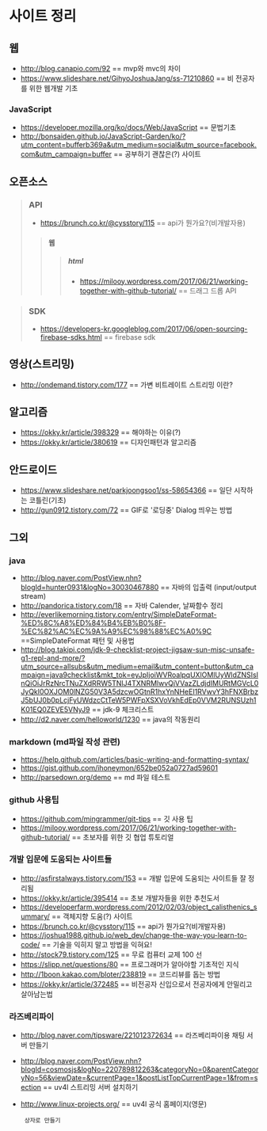 사이트 정리
==================
## 웹
 * http://blog.canapio.com/92
 == mvp와 mvc의 차이
 * https://www.slideshare.net/GihyoJoshuaJang/ss-71210860
 == 비 전공자를 위한 웹개발 기초

 ### JavaScript
 * https://developer.mozilla.org/ko/docs/Web/JavaScript
 == 문법기초
 * http://bonsaiden.github.io/JavaScript-Garden/ko/?utm_content=bufferb369a&utm_medium=social&utm_source=facebook.com&utm_campaign=buffer
 == 공부하기 괜찮은(?) 사이트
## 오픈소스
 >### API
 > * https://brunch.co.kr/@cysstory/115
  == api가 뭔가요?(비개발자용)
  >>#### 웹
   >>>##### html
   >>>* https://milooy.wordpress.com/2017/06/21/working-together-with-github-tutorial/
   == 드래그 드롭 API

> ### SDK
>* https://developers-kr.googleblog.com/2017/06/open-sourcing-firebase-sdks.html
== firebase sdk

## 영상(스트리밍)
* http://ondemand.tistory.com/177
== 가변 비트레이트 스트리밍 이란?
## 알고리즘
 * https://okky.kr/article/398329
  == 해야하는 이유(?)
 * https://okky.kr/article/380619
 == 디자인패턴과 알고리즘
## 안드로이드
 * https://www.slideshare.net/parkjoongsoo1/ss-58654366
 == 일단 시작하는 코틀린(기초)
 * http://gun0912.tistory.com/72
 == GIF로 '로딩중' Dialog 띄우는 방법
## 그외
 ### java

 * http://blog.naver.com/PostView.nhn?blogId=hunter0931&logNo=30030467880
 == 자바의 입출력 (input/output stream)
 * http://pandorica.tistory.com/18
 == 자바 Calender, 날짜함수 정리
 * http://everlikemorning.tistory.com/entry/SimpleDateFormat-%ED%8C%A8%ED%84%B4%EB%B0%8F-%EC%82%AC%EC%9A%A9%EC%98%88%EC%A0%9C
 ==SimpleDateFormat 패턴 및 사용법
 * http://blog.takipi.com/jdk-9-checklist-project-jigsaw-sun-misc-unsafe-g1-repl-and-more/?utm_source=allsubs&utm_medium=email&utm_content=button&utm_campaign=java9checklist&mkt_tok=eyJpIjoiWVRoalpqUXlOMlUyWldZNSIsInQiOiJrRzNrcTNuZXdRRW5TNlJ4TXNRMlwvQjVVazZLdjdIMURtMGVcL0JyQkl0OXJOM0lNZG50V3A5dzcwOGtnR1hxYnNHeEI1RVwvY3hFNXBrbzJ5bUJ0b0pLcjFyUWdzcCtTeW5PWFpXSXVoVkhEdEp0VVM2RUNSUzh1K01EQ0ZEVE5VNyJ9
 == jdk-9 체크리스트
 * http://d2.naver.com/helloworld/1230
 == java의 작동원리

 ### markdown (md파일 작성 관련)
 * https://help.github.com/articles/basic-writing-and-formatting-syntax/
 * https://gist.github.com/ihoneymon/652be052a0727ad59601
 * http://parsedown.org/demo
 == md 파일 테스트

  ### github 사용팁
 * https://github.com/mingrammer/git-tips
 == 깃 사용 팁
 * https://milooy.wordpress.com/2017/06/21/working-together-with-github-tutorial/
 == 초보자를 위한 깃 협업 튜토리얼

 ### 개발 입문에 도움되는 사이트들
 * http://asfirstalways.tistory.com/153
 == 개발 입문에 도움되는 사이트들 잘 정리됨
 * https://okky.kr/article/395414
 == 초보 개발자들을 위한 추천도서
 * https://developerfarm.wordpress.com/2012/02/03/object_calisthenics_summary/
 == 객체지향 도움(?) 사이트
 * https://brunch.co.kr/@cysstory/115
  == api가 뭔가요?(비개발자용)
  * https://joshua1988.github.io/web_dev/change-the-way-you-learn-to-code/
  == 기술을 익히지 말고 방법을 익혀요!
  * http://stock79.tistory.com/125
  == 무료 컴퓨터 교제 100 선
  * https://slipp.net/questions/80
  == 프로그래머가 알아야할 기초적인 지식
  * http://1boon.kakao.com/bloter/238819
  == 코드리뷰를 돕는 방법
  * https://okky.kr/article/372485
  == 비전공자 신입으로서 전공자에게 안밀리고 살아남는법

 ### 라즈베리파이
 * http://blog.naver.com/tipsware/221012372634
 == 라즈베리파이용 채팅 서버 만들기
 * http://blog.naver.com/PostView.nhn?blogId=cosmosjs&logNo=220789812263&categoryNo=0&parentCategoryNo=56&viewDate=&currentPage=1&postListTopCurrentPage=1&from=section
 == uv4l 스트리밍 서버 설치하기
* http://www.linux-projects.org/
== uv4l 공식 홈페이지(영문)


  ``` 상자로 만들기```
